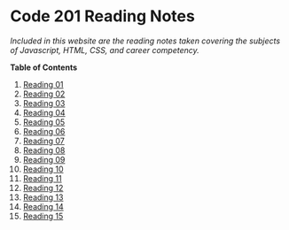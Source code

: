 # Code 201 Reading Notes

*Included in this website are the reading notes taken covering the subjects of Javascript, HTML, CSS, and career competency.*

**Table of Contents**
1. [Reading 01](class-01.md)
1. [Reading 02](class-02.md)
1. [Reading 03](class-03.md)
1. [Reading 04](reading_4.md)
1. [Reading 05](reading_5.md)
1. [Reading 06](reading_6.md)
1. [Reading 07](reading_7.md)
1. [Reading 08](reading_8.md)
1. [Reading 09](reading_9.md)
1. [Reading 10](reading_10.md)
1. [Reading 11](reading_11.md)
1. [Reading 12](reading_12.md)
1. [Reading 13](reading_13.md)
1. [Reading 14](reading_14.md)
1. [Reading 15](reading_15.md)



